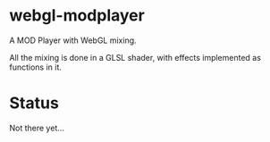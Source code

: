 webgl-modplayer
===============

A MOD Player with WebGL mixing.

All the mixing is done in a GLSL shader, with effects implemented as functions in it.

Status
======

Not there yet...